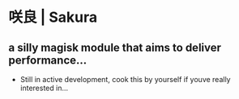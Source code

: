 # 咲良 | Sakura

## a silly magisk module that aims to deliver performance...
- Still in active development, cook this by yourself if youve really interested in...
